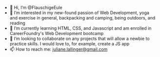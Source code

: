 - 👋 Hi, I’m @FlauschigeEule
- 👀 I’m interested in my new-found passion of Web Development, yoga and exercise in general, backpacking and camping, being outdoors, and reading 
- 🌱 I’m currently learning HTML, CSS, and Javascript and am enrolled in CareerFoundry's Web Development bootcamp
- 💞️ I’m looking to collaborate on any projects that will allow a newbie to practice skills. I would love to, for example, create a JS app
- 📫 How to reach me: juliane.lallinger@gmail.com

<!---
FlauschigeEule/FlauschigeEule is a ✨ special ✨ repository because its `README.md` (this file) appears on your GitHub profile.
You can click the Preview link to take a look at your changes.
--->
